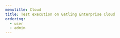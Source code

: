 ```yaml
---
menutitle: Cloud
title: Test execution on Gatling Enterprise Cloud
ordering:
  - user
  - admin
---
```

